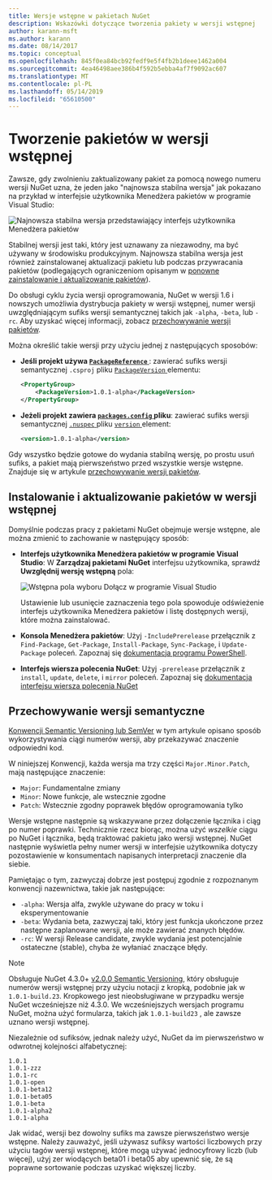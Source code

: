 ```yaml
---
title: Wersje wstępne w pakietach NuGet
description: Wskazówki dotyczące tworzenia pakiety w wersji wstępnej
author: karann-msft
ms.author: karann
ms.date: 08/14/2017
ms.topic: conceptual
ms.openlocfilehash: 845f0ea84bcb92fedf9e5f4fb2b1deee1462a004
ms.sourcegitcommit: 4ea46498aee386b4f592b5ebba4af7f9092ac607
ms.translationtype: MT
ms.contentlocale: pl-PL
ms.lasthandoff: 05/14/2019
ms.locfileid: "65610500"
---
```

# <a name="building-pre-release-packages"></a>Tworzenie pakietów w wersji wstępnej

Zawsze, gdy zwolnieniu zaktualizowany pakiet za pomocą nowego numeru wersji NuGet uzna, że jeden jako "najnowsza stabilna wersja" jak pokazano na przykład w interfejsie użytkownika Menedżera pakietów w programie Visual Studio:

![Najnowsza stabilna wersja przedstawiający interfejs użytkownika Menedżera pakietów](media/Prerelease_01-LatestStable.png)

Stabilnej wersji jest taki, który jest uznawany za niezawodny, ma być używany w środowisku produkcyjnym. Najnowsza stabilna wersja jest również zainstalowanej aktualizacji pakietu lub podczas przywracania pakietów (podlegających ograniczeniom opisanym w [ponowne zainstalowanie i aktualizowanie pakietów](../consume-packages/reinstalling-and-updating-packages.md)).

Do obsługi cyklu życia wersji oprogramowania, NuGet w wersji 1.6 i nowszych umożliwia dystrybucja pakiety w wersji wstępnej, numer wersji uwzględniającym sufiks wersji semantycznej takich jak `-alpha`, `-beta`, lub `-rc`. Aby uzyskać więcej informacji, zobacz [przechowywanie wersji pakietów](../reference/package-versioning.md#pre-release-versions).

Można określić takie wersji przy użyciu jednej z następujących sposobów:

- **Jeśli projekt używa [ `PackageReference` ](../consume-packages/package-references-in-project-files.md)** : zawierać sufiks wersji semantycznej `.csproj` pliku [ `PackageVersion` ](/dotnet/core/tools/csproj.md#packageversion) elementu:

    ```xml
    <PropertyGroup>
        <PackageVersion>1.0.1-alpha</PackageVersion>
    </PropertyGroup>
    ```

- **Jeżeli projekt zawiera [ `packages.config` ](../reference/packages-config.md) pliku**: zawierać sufiks wersji semantycznej [ `.nuspec` ](../reference/nuspec.md) pliku [ `version` ](../reference/nuspec.md#version) element:

    ```xml
    <version>1.0.1-alpha</version>
    ```

Gdy wszystko będzie gotowe do wydania stabilną wersję, po prostu usuń sufiks, a pakiet mają pierwszeństwo przed wszystkie wersje wstępne. Znajduje się w artykule [przechowywanie wersji pakietów](../reference/package-versioning.md#pre-release-versions).

## <a name="installing-and-updating-pre-release-packages"></a>Instalowanie i aktualizowanie pakietów w wersji wstępnej

Domyślnie podczas pracy z pakietami NuGet obejmuje wersje wstępne, ale można zmienić to zachowanie w następujący sposób:

- **Interfejs użytkownika Menedżera pakietów w programie Visual Studio**: W **Zarządzaj pakietami NuGet** interfejsu użytkownika, sprawdź **Uwzględnij wersję wstępną** pola:

    ![Wstępna pola wyboru Dołącz w programie Visual Studio](media/Prerelease_02-CheckPrerelease.png)

    Ustawienie lub usunięcie zaznaczenia tego pola spowoduje odświeżenie interfejs użytkownika Menedżera pakietów i listę dostępnych wersji, które można zainstalować.

- **Konsola Menedżera pakietów**: Użyj `-IncludePrerelease` przełącznik z `Find-Package`, `Get-Package`, `Install-Package`, `Sync-Package`, i `Update-Package` poleceń. Zapoznaj się [dokumentacja programu PowerShell](../tools/powershell-reference.md).

- **Interfejs wiersza polecenia NuGet**: Użyj `-prerelease` przełącznik z `install`, `update`, `delete`, i `mirror` poleceń. Zapoznaj się [dokumentacja interfejsu wiersza polecenia NuGet](../tools/nuget-exe-cli-reference.md)

## <a name="semantic-versioning"></a>Przechowywanie wersji semantyczne

[Konwencji Semantic Versioning lub SemVer](http://semver.org/spec/v1.0.0.html) w tym artykule opisano sposób wykorzystywania ciągi numerów wersji, aby przekazywać znaczenie odpowiedni kod.

W niniejszej Konwencji, każda wersja ma trzy części `Major.Minor.Patch`, mają następujące znaczenie:

- `Major`: Fundamentalne zmiany
- `Minor`: Nowe funkcje, ale wstecznie zgodne
- `Patch`: Wstecznie zgodny poprawek błędów oprogramowania tylko

Wersje wstępne następnie są wskazywane przez dołączenie łącznika i ciąg po numer poprawki. Technicznie rzecz biorąc, można użyć *wszelkie* ciągu po NuGet i łącznika, będą traktować pakietu jako wersji wstępnej. NuGet następnie wyświetla pełny numer wersji w interfejsie użytkownika dotyczy pozostawienie w konsumentach napisanych interpretacji znaczenie dla siebie.

Pamiętając o tym, zazwyczaj dobrze jest postępuj zgodnie z rozpoznanym konwencji nazewnictwa, takie jak następujące:

- `-alpha`: Wersja alfa, zwykle używane do pracy w toku i eksperymentowanie
- `-beta`: Wydania beta, zazwyczaj taki, który jest funkcja ukończone przez następne zaplanowane wersji, ale może zawierać znanych błędów.
- `-rc`: W wersji Release candidate, zwykle wydania jest potencjalnie ostateczne (stable), chyba że wyłaniać znaczące błędy.

> [!Note]
> Obsługuje NuGet 4.3.0+ [v2.0.0 Semantic Versioning](http://semver.org/spec/v2.0.0.html), który obsługuje numerów wersji wstępnej przy użyciu notacji z kropką, podobnie jak w `1.0.1-build.23`. Kropkowego jest nieobsługiwane w przypadku wersje NuGet wcześniejsze niż 4.3.0. We wcześniejszych wersjach programu NuGet, można użyć formularza, takich jak `1.0.1-build23` , ale zawsze uznano wersji wstępnej.

Niezależnie od sufiksów, jednak należy użyć, NuGet da im pierwszeństwo w odwrotnej kolejności alfabetycznej:

    1.0.1
    1.0.1-zzz
    1.0.1-rc
    1.0.1-open
    1.0.1-beta12
    1.0.1-beta05
    1.0.1-beta
    1.0.1-alpha2
    1.0.1-alpha

Jak widać, wersji bez dowolny sufiks ma zawsze pierwszeństwo wersje wstępne. Należy zauważyć, jeśli używasz sufiksy wartości liczbowych przy użyciu tagów wersji wstępnej, które mogą używać jednocyfrowy liczb (lub więcej), użyj zer wiodących beta01 i beta05 aby upewnić się, że są poprawne sortowanie podczas uzyskać większej liczby.
